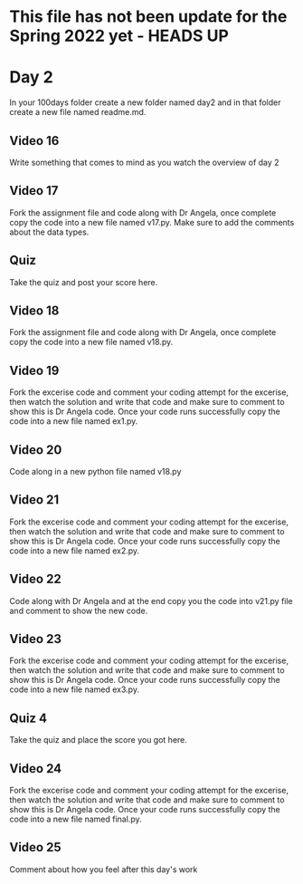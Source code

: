 # This file has not been update for the Spring 2022 yet - HEADS UP

# Day 2
In your 100days folder create a new folder named day2 and in that folder create a new file named readme.md.

## Video 16
Write something that comes to mind as you watch the overview of day 2

## Video 17
Fork the assignment file and code along with Dr Angela, once complete copy the code into a new file named v17.py.  Make sure to add the comments about the data types.

## Quiz
Take the quiz and post your score here.  

## Video 18
Fork the assignment file and code along with Dr Angela, once complete copy the code into a new file named v18.py. 

## Video 19
Fork the excerise code and comment your coding attempt for the excerise, then watch the solution and write that code and make sure to comment to show this is Dr Angela code. Once your code runs successfully copy the code into a new file named ex1.py. 

## Video 20
Code along in a new python file named v18.py 

## Video 21
Fork the excerise code and comment your coding attempt for the excerise, then watch the solution and write that code and make sure to comment to show this is Dr Angela code. Once your code runs successfully copy the code into a new file named ex2.py.

## Video 22

Code along with Dr Angela and at the end copy you the code into v21.py file and comment to show the new code. 

## Video 23 
Fork the excerise code and comment your coding attempt for the excerise, then watch the solution and write that code and make sure to comment to show this is Dr Angela code. Once your code runs successfully copy the code into a new file named ex3.py.

## Quiz 4
Take the quiz and place the score you got here. 

## Video 24 
Fork the excerise code and comment your coding attempt for the excerise, then watch the solution and write that code and make sure to comment to show this is Dr Angela code. Once your code runs successfully copy the code into a new file named final.py.

## Video 25
Comment about how you feel after this day's work
